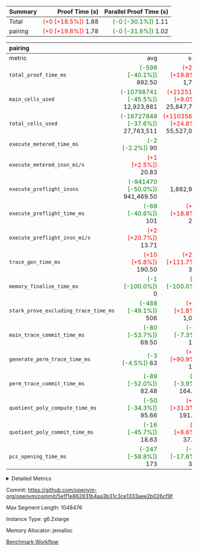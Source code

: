| Summary | Proof Time (s) | Parallel Proof Time (s) |
|:---|---:|---:|
| Total | <span style='color: red'>(+0 [+18.5%])</span> 1.88 | <span style='color: green'>(-0 [-30.1%])</span> 1.11 |
| pairing | <span style='color: red'>(+0 [+19.8%])</span> 1.78 | <span style='color: green'>(-0 [-31.8%])</span> 1.02 |


| pairing |||||
|:---|---:|---:|---:|---:|
|metric|avg|sum|max|min|
| `total_proof_time_ms ` | <span style='color: green'>(-598 [-40.1%])</span> 892.50 | <span style='color: red'>(+295 [+19.8%])</span> 1,785 | <span style='color: green'>(-474 [-31.8%])</span> 1,016 | <span style='color: green'>(-721 [-48.4%])</span> 769 |
| `main_cells_used     ` | <span style='color: green'>(-10798741 [-45.5%])</span> 12,923,881 | <span style='color: red'>(+2125140 [+9.0%])</span> 25,847,762 | <span style='color: green'>(-8708176 [-36.7%])</span> 15,014,446 | <span style='color: green'>(-12889306 [-54.3%])</span> 10,833,316 |
| `total_cells_used    ` | <span style='color: green'>(-16727849 [-37.6%])</span> 27,763,511 | <span style='color: red'>(+11035662 [+24.8%])</span> 55,527,022 | <span style='color: green'>(-13449416 [-30.2%])</span> 31,041,944 | <span style='color: green'>(-20006282 [-45.0%])</span> 24,485,078 |
| `execute_metered_time_ms` | <span style='color: green'>(-2 [-2.2%])</span> 90 | -          | -          | -          |
| `execute_metered_insn_mi/s` | <span style='color: red'>(+1 [+2.5%])</span> 20.83 | -          | <span style='color: red'>(+1 [+2.5%])</span> 20.83 | <span style='color: red'>(+1 [+2.5%])</span> 20.83 |
| `execute_preflight_insns` | <span style='color: green'>(-941470 [-50.0%])</span> 941,469.50 |  1,882,939 | <span style='color: green'>(-739939 [-39.3%])</span> 1,143,000 | <span style='color: green'>(-1143000 [-60.7%])</span> 739,939 |
| `execute_preflight_time_ms` | <span style='color: green'>(-69 [-40.6%])</span> 101 | <span style='color: red'>(+32 [+18.8%])</span> 202 | <span style='color: green'>(-40 [-23.5%])</span> 130 | <span style='color: green'>(-98 [-57.6%])</span> 72 |
| `execute_preflight_insn_mi/s` | <span style='color: red'>(+2 [+20.7%])</span> 13.71 | -          | <span style='color: red'>(+7 [+62.1%])</span> 18.40 | <span style='color: green'>(-2 [-20.6%])</span> 9.01 |
| `trace_gen_time_ms   ` | <span style='color: red'>(+10 [+5.8%])</span> 190.50 | <span style='color: red'>(+201 [+111.7%])</span> 381 | <span style='color: red'>(+27 [+15.0%])</span> 207 | <span style='color: green'>(-6 [-3.3%])</span> 174 |
| `memory_finalize_time_ms` | <span style='color: green'>(-1 [-100.0%])</span> 0 | <span style='color: green'>(-1 [-100.0%])</span> 0 | <span style='color: green'>(-1 [-100.0%])</span> 0 | <span style='color: green'>(-1 [-100.0%])</span> 0 |
| `stark_prove_excluding_trace_time_ms` | <span style='color: green'>(-488 [-49.1%])</span> 506 | <span style='color: red'>(+18 [+1.8%])</span> 1,012 | <span style='color: green'>(-429 [-43.2%])</span> 565 | <span style='color: green'>(-547 [-55.0%])</span> 447 |
| `main_trace_commit_time_ms` | <span style='color: green'>(-80 [-53.7%])</span> 69.50 | <span style='color: green'>(-11 [-7.3%])</span> 139 | <span style='color: green'>(-74 [-49.3%])</span> 76 | <span style='color: green'>(-87 [-58.0%])</span> 63 |
| `generate_perm_trace_time_ms` | <span style='color: green'>(-3 [-4.5%])</span> 63 | <span style='color: red'>(+60 [+90.9%])</span> 126 | <span style='color: red'>(+16 [+24.2%])</span> 82 | <span style='color: green'>(-22 [-33.3%])</span> 44 |
| `perm_trace_commit_time_ms` | <span style='color: green'>(-89 [-52.0%])</span> 82.48 | <span style='color: green'>(-7 [-3.9%])</span> 164.95 | <span style='color: green'>(-80 [-46.4%])</span> 92.07 | <span style='color: green'>(-99 [-57.6%])</span> 72.88 |
| `quotient_poly_compute_time_ms` | <span style='color: green'>(-50 [-34.3%])</span> 95.66 | <span style='color: red'>(+46 [+31.3%])</span> 191.31 | <span style='color: green'>(-44 [-30.0%])</span> 101.99 | <span style='color: green'>(-56 [-38.7%])</span> 89.32 |
| `quotient_poly_commit_time_ms` | <span style='color: green'>(-16 [-45.7%])</span> 18.63 | <span style='color: red'>(+3 [+8.6%])</span> 37.27 | <span style='color: green'>(-15 [-42.5%])</span> 19.73 | <span style='color: green'>(-17 [-48.9%])</span> 17.54 |
| `pcs_opening_time_ms ` | <span style='color: green'>(-247 [-58.8%])</span> 173 | <span style='color: green'>(-74 [-17.6%])</span> 346 | <span style='color: green'>(-231 [-55.0%])</span> 189 | <span style='color: green'>(-263 [-62.6%])</span> 157 |



<details>
<summary>Detailed Metrics</summary>

|  | memory_to_vec_partition_time_ms | keygen_time_ms | app proof_time_ms |
| --- | --- | --- |
|  | 58 | 837 | 2,031 | 

| group | prove_segment_time_ms | memory_to_vec_partition_time_ms | fri.log_blowup | execute_metered_time_ms | execute_metered_insns | execute_metered_insn_mi/s | compute_user_public_values_proof_time_ms |
| --- | --- | --- | --- | --- | --- | --- | --- |
| pairing | 769 | 40 | 1 | 90 | 1,882,939 | 20.83 | 149 | 

| group | air_name | quotient_deg | interactions | constraints |
| --- | --- | --- | --- | --- |
| pairing | AccessAdapterAir<16> | 2 | 5 | 12 | 
| pairing | AccessAdapterAir<2> | 2 | 5 | 12 | 
| pairing | AccessAdapterAir<32> | 2 | 5 | 12 | 
| pairing | AccessAdapterAir<4> | 2 | 5 | 12 | 
| pairing | AccessAdapterAir<8> | 2 | 5 | 12 | 
| pairing | BitwiseOperationLookupAir<8> | 2 | 2 | 4 | 
| pairing | MemoryMerkleAir<8> | 2 | 4 | 39 | 
| pairing | PersistentBoundaryAir<8> | 2 | 3 | 7 | 
| pairing | PhantomAir | 2 | 3 | 5 | 
| pairing | Poseidon2PeripheryAir<BabyBearParameters>, 1> | 2 | 1 | 286 | 
| pairing | ProgramAir | 1 | 1 | 4 | 
| pairing | RangeTupleCheckerAir<2> | 1 | 1 | 4 | 
| pairing | Rv32HintStoreAir | 2 | 18 | 28 | 
| pairing | VariableRangeCheckerAir | 1 | 1 | 4 | 
| pairing | VmAirWrapper<Rv32BaseAluAdapterAir, BaseAluCoreAir<4, 8> | 2 | 20 | 37 | 
| pairing | VmAirWrapper<Rv32BaseAluAdapterAir, LessThanCoreAir<4, 8> | 2 | 18 | 40 | 
| pairing | VmAirWrapper<Rv32BaseAluAdapterAir, ShiftCoreAir<4, 8> | 2 | 24 | 91 | 
| pairing | VmAirWrapper<Rv32BranchAdapterAir, BranchEqualCoreAir<4> | 2 | 11 | 20 | 
| pairing | VmAirWrapper<Rv32BranchAdapterAir, BranchLessThanCoreAir<4, 8> | 2 | 13 | 35 | 
| pairing | VmAirWrapper<Rv32CondRdWriteAdapterAir, Rv32JalLuiCoreAir> | 2 | 10 | 18 | 
| pairing | VmAirWrapper<Rv32IsEqualModAdapterAir<2, 1, 32, 32>, ModularIsEqualCoreAir<32, 4, 8> | 2 | 25 | 225 | 
| pairing | VmAirWrapper<Rv32JalrAdapterAir, Rv32JalrCoreAir> | 2 | 16 | 20 | 
| pairing | VmAirWrapper<Rv32LoadStoreAdapterAir, LoadSignExtendCoreAir<4, 8> | 2 | 18 | 33 | 
| pairing | VmAirWrapper<Rv32LoadStoreAdapterAir, LoadStoreCoreAir<4> | 2 | 17 | 40 | 
| pairing | VmAirWrapper<Rv32MultAdapterAir, DivRemCoreAir<4, 8> | 2 | 25 | 84 | 
| pairing | VmAirWrapper<Rv32MultAdapterAir, MulHCoreAir<4, 8> | 2 | 24 | 31 | 
| pairing | VmAirWrapper<Rv32MultAdapterAir, MultiplicationCoreAir<4, 8> | 2 | 19 | 19 | 
| pairing | VmAirWrapper<Rv32RdWriteAdapterAir, Rv32AuipcCoreAir> | 2 | 12 | 14 | 
| pairing | VmAirWrapper<Rv32VecHeapAdapterAir<1, 2, 2, 32, 32>, FieldExpressionCoreAir> | 2 | 415 | 480 | 
| pairing | VmAirWrapper<Rv32VecHeapAdapterAir<2, 1, 1, 32, 32>, FieldExpressionCoreAir> | 2 | 158 | 190 | 
| pairing | VmAirWrapper<Rv32VecHeapAdapterAir<2, 2, 2, 32, 32>, FieldExpressionCoreAir> | 2 | 428 | 457 | 
| pairing | VmConnectorAir | 2 | 5 | 11 | 

| group | air_name | segment | rows | prep_cols | perm_cols | main_cols | cells |
| --- | --- | --- | --- | --- | --- | --- | --- |
| pairing | AccessAdapterAir<16> | 0 | 131,072 |  | 16 | 25 | 5,373,952 | 
| pairing | AccessAdapterAir<16> | 1 | 131,072 |  | 16 | 25 | 5,373,952 | 
| pairing | AccessAdapterAir<32> | 0 | 65,536 |  | 16 | 41 | 3,735,552 | 
| pairing | AccessAdapterAir<32> | 1 | 65,536 |  | 16 | 41 | 3,735,552 | 
| pairing | AccessAdapterAir<8> | 0 | 262,144 |  | 16 | 17 | 8,650,752 | 
| pairing | AccessAdapterAir<8> | 1 | 262,144 |  | 16 | 17 | 8,650,752 | 
| pairing | BitwiseOperationLookupAir<8> | 0 | 65,536 | 3 | 8 | 2 | 655,360 | 
| pairing | BitwiseOperationLookupAir<8> | 1 | 65,536 | 3 | 8 | 2 | 655,360 | 
| pairing | MemoryMerkleAir<8> | 0 | 16,384 |  | 16 | 32 | 786,432 | 
| pairing | MemoryMerkleAir<8> | 1 | 16,384 |  | 16 | 32 | 786,432 | 
| pairing | PersistentBoundaryAir<8> | 0 | 16,384 |  | 12 | 20 | 524,288 | 
| pairing | PersistentBoundaryAir<8> | 1 | 16,384 |  | 12 | 20 | 524,288 | 
| pairing | PhantomAir | 0 | 1 |  | 12 | 6 | 18 | 
| pairing | Poseidon2PeripheryAir<BabyBearParameters>, 1> | 0 | 16,384 |  | 8 | 300 | 5,046,272 | 
| pairing | Poseidon2PeripheryAir<BabyBearParameters>, 1> | 1 | 16,384 |  | 8 | 300 | 5,046,272 | 
| pairing | ProgramAir | 0 | 32,768 |  | 8 | 10 | 589,824 | 
| pairing | ProgramAir | 1 | 32,768 |  | 8 | 10 | 589,824 | 
| pairing | RangeTupleCheckerAir<2> | 0 | 524,288 | 2 | 8 | 1 | 4,718,592 | 
| pairing | RangeTupleCheckerAir<2> | 1 | 524,288 | 2 | 8 | 1 | 4,718,592 | 
| pairing | Rv32HintStoreAir | 0 | 256 |  | 44 | 32 | 19,456 | 
| pairing | VariableRangeCheckerAir | 0 | 262,144 | 2 | 8 | 1 | 2,359,296 | 
| pairing | VariableRangeCheckerAir | 1 | 262,144 | 2 | 8 | 1 | 2,359,296 | 
| pairing | VmAirWrapper<Rv32BaseAluAdapterAir, BaseAluCoreAir<4, 8> | 0 | 524,288 |  | 52 | 36 | 46,137,344 | 
| pairing | VmAirWrapper<Rv32BaseAluAdapterAir, BaseAluCoreAir<4, 8> | 1 | 262,144 |  | 52 | 36 | 23,068,672 | 
| pairing | VmAirWrapper<Rv32BaseAluAdapterAir, LessThanCoreAir<4, 8> | 0 | 32,768 |  | 40 | 37 | 2,523,136 | 
| pairing | VmAirWrapper<Rv32BaseAluAdapterAir, LessThanCoreAir<4, 8> | 1 | 16,384 |  | 40 | 37 | 1,261,568 | 
| pairing | VmAirWrapper<Rv32BaseAluAdapterAir, ShiftCoreAir<4, 8> | 0 | 2,048 |  | 52 | 53 | 215,040 | 
| pairing | VmAirWrapper<Rv32BaseAluAdapterAir, ShiftCoreAir<4, 8> | 1 | 512 |  | 52 | 53 | 53,760 | 
| pairing | VmAirWrapper<Rv32BranchAdapterAir, BranchEqualCoreAir<4> | 0 | 131,072 |  | 28 | 26 | 7,077,888 | 
| pairing | VmAirWrapper<Rv32BranchAdapterAir, BranchEqualCoreAir<4> | 1 | 65,536 |  | 28 | 26 | 3,538,944 | 
| pairing | VmAirWrapper<Rv32BranchAdapterAir, BranchLessThanCoreAir<4, 8> | 0 | 131,072 |  | 32 | 32 | 8,388,608 | 
| pairing | VmAirWrapper<Rv32BranchAdapterAir, BranchLessThanCoreAir<4, 8> | 1 | 65,536 |  | 32 | 32 | 4,194,304 | 
| pairing | VmAirWrapper<Rv32CondRdWriteAdapterAir, Rv32JalLuiCoreAir> | 0 | 4,096 |  | 28 | 18 | 188,416 | 
| pairing | VmAirWrapper<Rv32CondRdWriteAdapterAir, Rv32JalLuiCoreAir> | 1 | 2,048 |  | 28 | 18 | 94,208 | 
| pairing | VmAirWrapper<Rv32IsEqualModAdapterAir<2, 1, 32, 32>, ModularIsEqualCoreAir<32, 4, 8> | 0 | 8 |  | 56 | 166 | 1,776 | 
| pairing | VmAirWrapper<Rv32IsEqualModAdapterAir<2, 1, 32, 32>, ModularIsEqualCoreAir<32, 4, 8> | 1 | 16 |  | 56 | 166 | 3,552 | 
| pairing | VmAirWrapper<Rv32JalrAdapterAir, Rv32JalrCoreAir> | 0 | 32,768 |  | 36 | 28 | 2,097,152 | 
| pairing | VmAirWrapper<Rv32JalrAdapterAir, Rv32JalrCoreAir> | 1 | 32,768 |  | 36 | 28 | 2,097,152 | 
| pairing | VmAirWrapper<Rv32LoadStoreAdapterAir, LoadStoreCoreAir<4> | 0 | 524,288 |  | 52 | 41 | 48,758,784 | 
| pairing | VmAirWrapper<Rv32LoadStoreAdapterAir, LoadStoreCoreAir<4> | 1 | 524,288 |  | 52 | 41 | 48,758,784 | 
| pairing | VmAirWrapper<Rv32MultAdapterAir, MulHCoreAir<4, 8> | 0 | 128 |  | 72 | 39 | 14,208 | 
| pairing | VmAirWrapper<Rv32MultAdapterAir, MulHCoreAir<4, 8> | 1 | 128 |  | 72 | 39 | 14,208 | 
| pairing | VmAirWrapper<Rv32MultAdapterAir, MultiplicationCoreAir<4, 8> | 0 | 256 |  | 52 | 31 | 21,248 | 
| pairing | VmAirWrapper<Rv32MultAdapterAir, MultiplicationCoreAir<4, 8> | 1 | 256 |  | 52 | 31 | 21,248 | 
| pairing | VmAirWrapper<Rv32RdWriteAdapterAir, Rv32AuipcCoreAir> | 0 | 16,384 |  | 28 | 20 | 786,432 | 
| pairing | VmAirWrapper<Rv32RdWriteAdapterAir, Rv32AuipcCoreAir> | 1 | 16,384 |  | 28 | 20 | 786,432 | 
| pairing | VmAirWrapper<Rv32VecHeapAdapterAir<2, 1, 1, 32, 32>, FieldExpressionCoreAir> | 0 | 512 |  | 320 | 263 | 298,496 | 
| pairing | VmAirWrapper<Rv32VecHeapAdapterAir<2, 1, 1, 32, 32>, FieldExpressionCoreAir> | 1 | 512 |  | 320 | 263 | 298,496 | 
| pairing | VmAirWrapper<Rv32VecHeapAdapterAir<2, 2, 2, 32, 32>, FieldExpressionCoreAir> | 0 | 8,192 |  | 604 | 497 | 9,019,392 | 
| pairing | VmAirWrapper<Rv32VecHeapAdapterAir<2, 2, 2, 32, 32>, FieldExpressionCoreAir> | 1 | 4,096 |  | 604 | 497 | 4,509,696 | 
| pairing | VmConnectorAir | 0 | 2 | 1 | 16 | 5 | 42 | 
| pairing | VmConnectorAir | 1 | 2 | 1 | 16 | 5 | 42 | 

| group | segment | trace_gen_time_ms | total_proof_time_ms | total_cells_used | total_cells | system_trace_gen_time_ms | stark_prove_excluding_trace_time_ms | single_trace_gen_time_ms | quotient_poly_compute_time_ms | quotient_poly_commit_time_ms | query phase_time_ms | perm_trace_commit_time_ms | pcs_opening_time_ms | partially_prove_time_ms | open_time_ms | memory_finalize_time_ms | main_trace_commit_time_ms | main_cells_used | generate_perm_trace_time_ms | execute_preflight_time_ms | execute_preflight_insns | execute_preflight_insn_mi/s | evaluate matrix_time_ms | eval_and_commit_quotient_time_ms | build fri inputs_time_ms | OpeningProverGpu::open_time_ms |
| --- | --- | --- | --- | --- | --- | --- | --- | --- | --- | --- | --- | --- | --- | --- | --- | --- | --- | --- | --- | --- | --- | --- | --- | --- | --- | --- |
| pairing | 0 | 174 | 1,016 | 31,041,944 | 160,949,612 | 174 | 565 | 0 | 101.99 | 19.73 | 6 | 92.07 | 189 | 177 | 189 | 0 | 76 | 15,014,446 | 82 | 130 | 1,143,000 | 9.01 | 24 | 122 | 3 | 189 | 
| pairing | 1 | 207 | 769 | 24,485,078 | 124,079,782 | 207 | 447 | 1 | 89.32 | 17.54 | 6 | 72.88 | 157 | 119 | 157 | 0 | 63 | 10,833,316 | 44 | 72 | 739,939 | 18.40 | 19 | 107 | 2 | 157 | 

| group | segment | trace_height_constraint | weighted_sum | threshold |
| --- | --- | --- | --- | --- |
| pairing | 0 | 0 | 2,824,598 | 2,013,265,921 | 
| pairing | 0 | 1 | 9,345,616 | 2,013,265,921 | 
| pairing | 0 | 2 | 1,412,299 | 2,013,265,921 | 
| pairing | 0 | 3 | 12,776,596 | 2,013,265,921 | 
| pairing | 0 | 4 | 65,536 | 2,013,265,921 | 
| pairing | 0 | 5 | 32,768 | 2,013,265,921 | 
| pairing | 0 | 6 | 3,143,696 | 2,013,265,921 | 
| pairing | 0 | 7 | 2,048 | 2,013,265,921 | 
| pairing | 0 | 8 | 30,569,813 | 2,013,265,921 | 
| pairing | 1 | 0 | 1,989,420 | 2,013,265,921 | 
| pairing | 1 | 1 | 7,060,944 | 2,013,265,921 | 
| pairing | 1 | 2 | 994,710 | 2,013,265,921 | 
| pairing | 1 | 3 | 9,423,576 | 2,013,265,921 | 
| pairing | 1 | 4 | 65,536 | 2,013,265,921 | 
| pairing | 1 | 5 | 32,768 | 2,013,265,921 | 
| pairing | 1 | 6 | 1,631,400 | 2,013,265,921 | 
| pairing | 1 | 7 | 2,048 | 2,013,265,921 | 
| pairing | 1 | 8 | 22,167,058 | 2,013,265,921 | 

</details>


Commit: https://github.com/openvm-org/openvm/commit/5e1f1e862831b4aa3b31c3ce1333aee2b026cf9f

Max Segment Length: 1048476

Instance Type: g6.2xlarge

Memory Allocator: jemalloc

[Benchmark Workflow](https://github.com/openvm-org/openvm/actions/runs/17778093811)
